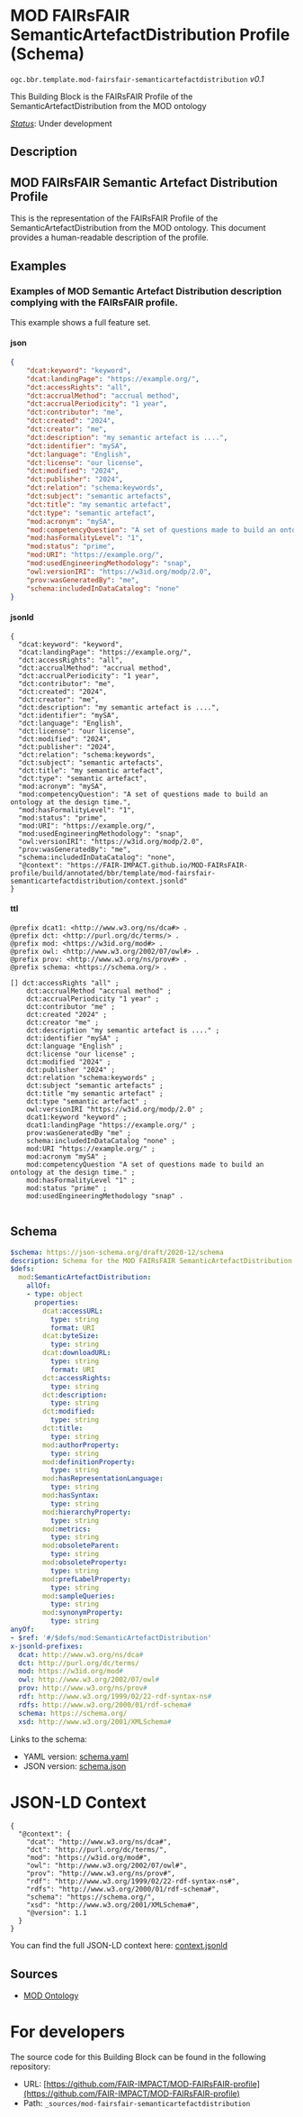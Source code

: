
# MOD FAIRsFAIR SemanticArtefactDistribution Profile (Schema)

`ogc.bbr.template.mod-fairsfair-semanticartefactdistribution` *v0.1*

This Building Block is the FAIRsFAIR Profile of the SemanticArtefactDistribution from the MOD ontology

[*Status*](http://www.opengis.net/def/status): Under development

## Description

## MOD FAIRsFAIR Semantic Artefact Distribution Profile

This is the representation of the FAIRsFAIR Profile of the SemanticArtefactDistribution from the MOD ontology. This document provides a human-readable description of the profile.

## Examples

### Examples of MOD Semantic Artefact Distribution description complying with the FAIRsFAIR profile.
This example shows a full feature set.
#### json
```json
{
    "dcat:keyword": "keyword",
    "dcat:landingPage": "https://example.org/",
    "dct:accessRights": "all",
    "dct:accrualMethod": "accrual method",
    "dct:accrualPeriodicity": "1 year",
    "dct:contributor": "me",
    "dct:created": "2024",
    "dct:creator": "me",
    "dct:description": "my semantic artefact is ....",
    "dct:identifier": "mySA",
    "dct:language": "English",
    "dct:license": "our license",
    "dct:modified": "2024",
    "dct:publisher": "2024",
    "dct:relation": "schema:keywords",
    "dct:subject": "semantic artefacts",
    "dct:title": "my semantic artefact",
    "dct:type": "semantic artefact",
    "mod:acronym": "mySA",
    "mod:competencyQuestion": "A set of questions made to build an ontology at the design time.",
    "mod:hasFormalityLevel": "1",
    "mod:status": "prime",
    "mod:URI": "https://example.org/",
    "mod:usedEngineeringMethodology": "snap",
    "owl:versionIRI": "https://w3id.org/modp/2.0",
    "prov:wasGeneratedBy": "me",
    "schema:includedInDataCatalog": "none"
}
```

#### jsonld
```jsonld
{
  "dcat:keyword": "keyword",
  "dcat:landingPage": "https://example.org/",
  "dct:accessRights": "all",
  "dct:accrualMethod": "accrual method",
  "dct:accrualPeriodicity": "1 year",
  "dct:contributor": "me",
  "dct:created": "2024",
  "dct:creator": "me",
  "dct:description": "my semantic artefact is ....",
  "dct:identifier": "mySA",
  "dct:language": "English",
  "dct:license": "our license",
  "dct:modified": "2024",
  "dct:publisher": "2024",
  "dct:relation": "schema:keywords",
  "dct:subject": "semantic artefacts",
  "dct:title": "my semantic artefact",
  "dct:type": "semantic artefact",
  "mod:acronym": "mySA",
  "mod:competencyQuestion": "A set of questions made to build an ontology at the design time.",
  "mod:hasFormalityLevel": "1",
  "mod:status": "prime",
  "mod:URI": "https://example.org/",
  "mod:usedEngineeringMethodology": "snap",
  "owl:versionIRI": "https://w3id.org/modp/2.0",
  "prov:wasGeneratedBy": "me",
  "schema:includedInDataCatalog": "none",
  "@context": "https://FAIR-IMPACT.github.io/MOD-FAIRsFAIR-profile/build/annotated/bbr/template/mod-fairsfair-semanticartefactdistribution/context.jsonld"
}
```

#### ttl
```ttl
@prefix dcat1: <http://www.w3.org/ns/dca#> .
@prefix dct: <http://purl.org/dc/terms/> .
@prefix mod: <https://w3id.org/mod#> .
@prefix owl: <http://www.w3.org/2002/07/owl#> .
@prefix prov: <http://www.w3.org/ns/prov#> .
@prefix schema: <https://schema.org/> .

[] dct:accessRights "all" ;
    dct:accrualMethod "accrual method" ;
    dct:accrualPeriodicity "1 year" ;
    dct:contributor "me" ;
    dct:created "2024" ;
    dct:creator "me" ;
    dct:description "my semantic artefact is ...." ;
    dct:identifier "mySA" ;
    dct:language "English" ;
    dct:license "our license" ;
    dct:modified "2024" ;
    dct:publisher "2024" ;
    dct:relation "schema:keywords" ;
    dct:subject "semantic artefacts" ;
    dct:title "my semantic artefact" ;
    dct:type "semantic artefact" ;
    owl:versionIRI "https://w3id.org/modp/2.0" ;
    dcat1:keyword "keyword" ;
    dcat1:landingPage "https://example.org/" ;
    prov:wasGeneratedBy "me" ;
    schema:includedInDataCatalog "none" ;
    mod:URI "https://example.org/" ;
    mod:acronym "mySA" ;
    mod:competencyQuestion "A set of questions made to build an ontology at the design time." ;
    mod:hasFormalityLevel "1" ;
    mod:status "prime" ;
    mod:usedEngineeringMethodology "snap" .


```

## Schema

```yaml
$schema: https://json-schema.org/draft/2020-12/schema
description: Schema for the MOD FAIRsFAIR SemanticArtefactDistribution Profile
$defs:
  mod:SemanticArtefactDistribution:
    allOf:
    - type: object
      properties:
        dcat:accessURL:
          type: string
          format: URI
        dcat:byteSize:
          type: string
        dcat:downloadURL:
          type: string
          format: URI
        dct:accessRights:
          type: string
        dct:description:
          type: string
        dct:modified:
          type: string
        dct:title:
          type: string
        mod:authorProperty:
          type: string
        mod:definitionProperty:
          type: string
        mod:hasRepresentationLanguage:
          type: string
        mod:hasSyntax:
          type: string
        mod:hierarchyProperty:
          type: string
        mod:metrics:
          type: string
        mod:obsoleteParent:
          type: string
        mod:obsoleteProperty:
          type: string
        mod:prefLabelProperty:
          type: string
        mod:sampleQueries:
          type: string
        mod:synonymProperty:
          type: string
anyOf:
- $ref: '#/$defs/mod:SemanticArtefactDistribution'
x-jsonld-prefixes:
  dcat: http://www.w3.org/ns/dca#
  dct: http://purl.org/dc/terms/
  mod: https://w3id.org/mod#
  owl: http://www.w3.org/2002/07/owl#
  prov: http://www.w3.org/ns/prov#
  rdf: http://www.w3.org/1999/02/22-rdf-syntax-ns#
  rdfs: http://www.w3.org/2000/01/rdf-schema#
  schema: https://schema.org/
  xsd: http://www.w3.org/2001/XMLSchema#

```

Links to the schema:

* YAML version: [schema.yaml](https://FAIR-IMPACT.github.io/MOD-FAIRsFAIR-profile/build/annotated/bbr/template/mod-fairsfair-semanticartefactdistribution/schema.json)
* JSON version: [schema.json](https://FAIR-IMPACT.github.io/MOD-FAIRsFAIR-profile/build/annotated/bbr/template/mod-fairsfair-semanticartefactdistribution/schema.yaml)


# JSON-LD Context

```jsonld
{
  "@context": {
    "dcat": "http://www.w3.org/ns/dca#",
    "dct": "http://purl.org/dc/terms/",
    "mod": "https://w3id.org/mod#",
    "owl": "http://www.w3.org/2002/07/owl#",
    "prov": "http://www.w3.org/ns/prov#",
    "rdf": "http://www.w3.org/1999/02/22-rdf-syntax-ns#",
    "rdfs": "http://www.w3.org/2000/01/rdf-schema#",
    "schema": "https://schema.org/",
    "xsd": "http://www.w3.org/2001/XMLSchema#",
    "@version": 1.1
  }
}
```

You can find the full JSON-LD context here:
[context.jsonld](https://FAIR-IMPACT.github.io/MOD-FAIRsFAIR-profile/build/annotated/bbr/template/mod-fairsfair-semanticartefactdistribution/context.jsonld)

## Sources

* [MOD Ontology](https://github.com/fair-IMPACT/mod)

# For developers

The source code for this Building Block can be found in the following repository:

* URL: [https://github.com/FAIR-IMPACT/MOD-FAIRsFAIR-profile](https://github.com/FAIR-IMPACT/MOD-FAIRsFAIR-profile)
* Path: `_sources/mod-fairsfair-semanticartefactdistribution`

